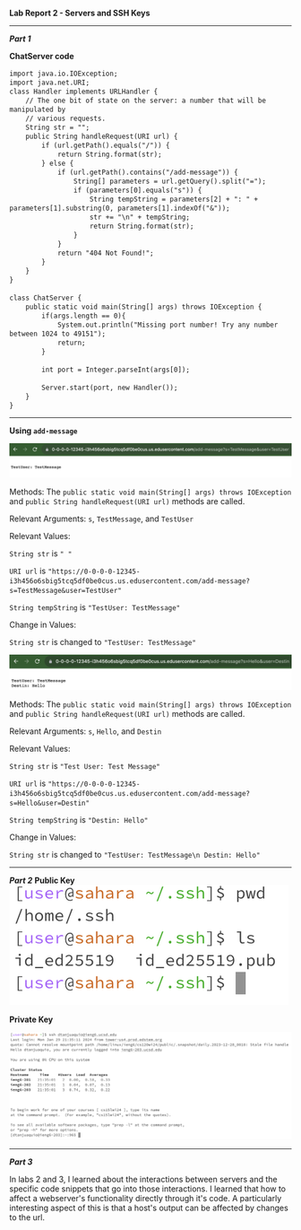 **Lab Report 2 - Servers and SSH Keys**

---

***Part 1***

**ChatServer code**
```
import java.io.IOException;
import java.net.URI;
class Handler implements URLHandler {
    // The one bit of state on the server: a number that will be manipulated by
    // various requests.
    String str = "";
    public String handleRequest(URI url) {
        if (url.getPath().equals("/")) {
            return String.format(str);
        } else {
            if (url.getPath().contains("/add-message")) {
                String[] parameters = url.getQuery().split("=");
                if (parameters[0].equals("s")) {
                    String tempString = parameters[2] + ": " + parameters[1].substring(0, parameters[1].indexOf("&"));
                    str += "\n" + tempString;
                    return String.format(str);
                }
            }
            return "404 Not Found!";
        }
    }
}

class ChatServer {
    public static void main(String[] args) throws IOException {
        if(args.length == 0){
            System.out.println("Missing port number! Try any number between 1024 to 49151");
            return;
        }

        int port = Integer.parseInt(args[0]);

        Server.start(port, new Handler());
    }
}
```
---
**Using `add-message`**

![Image](ss1.png)

Methods: The `public static void main(String[] args) throws IOException` and `public String handleRequest(URI url)` methods are called.

Relevant Arguments: `s`, `TestMessage`, and `TestUser`

Relevant Values: 

`String str` is `" "`

`URI url` is `"https://0-0-0-0-12345-i3h456o6sbig5tcq5df0be0cus.us.edusercontent.com/add-message?s=TestMessage&user=TestUser"`

`String tempString` is `"TestUser: TestMessage"`

                 
Change in Values:

`String str` is changed to `"TestUser: TestMessage"` 


![Image](ss2.png)

Methods: The `public static void main(String[] args) throws IOException` and `public String handleRequest(URI url)` methods are called.

Relevant Arguments: `s`, `Hello`, and `Destin`

Relevant Values: 

`String str` is `"Test User: Test Message"`

`URI url` is `"https://0-0-0-0-12345-i3h456o6sbig5tcq5df0be0cus.us.edusercontent.com/add-message?s=Hello&user=Destin"`

`String tempString` is `"Destin: Hello"`
                 
Change in Values: 

`String str` is changed to `"TestUser: TestMessage\n Destin: Hello"`

---

***Part 2***
**Public Key**
![Image](ss3.png)

**Private Key**


![Image](ss4.png)

---

***Part 3***

In labs 2 and 3, I learned about the interactions between servers and the specific code snippets that go into those interactions. I learned that how to affect a webserver's functionality directly through it's code. A particularly interesting aspect of this is that a host's output can be affected by changes to the url.


